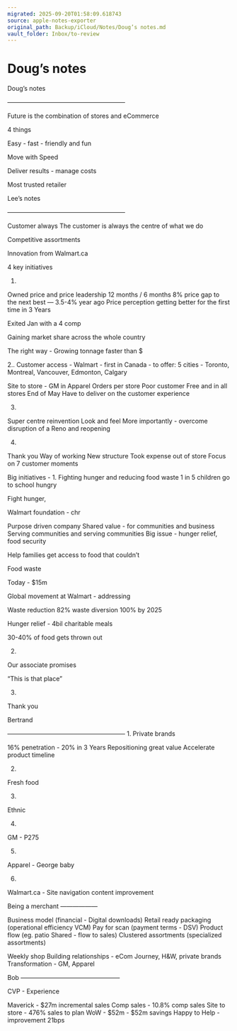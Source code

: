 ```yaml
---
migrated: 2025-09-20T01:58:09.618743
source: apple-notes-exporter
original_path: Backup/iCloud/Notes/Doug’s notes.md
vault_folder: Inbox/to-review
---
```

# Doug’s notes

Doug’s notes 

———————————————————

Future is the combination of stores and eCommerce 

4 things 

Easy - fast - friendly and fun

Move with Speed

Deliver results - manage costs 

Most trusted retailer 

Lee’s notes 

———————————————————

Customer always
The customer is always the centre of what we do

Competitive assortments

Innovation from Walmart.ca

4 key initiatives

1.
Owned price and price leadership
12 months / 6 months
8% price gap to the next best — 3.5-4% year ago 
Price perception getting better for the first time in 3 Years

Exited Jan with a 4 comp 

Gaining market share across the whole country

The right way - Growing tonnage faster than $

2..
Customer access - Walmart - first in Canada - to offer:
5 cities - Toronto, Montreal, Vancouver, Edmonton, Calgary 

Site to store - GM in Apparel
Orders per store 
Poor customer 
Free and in all stores 
End of May 
Have to deliver on the customer experience 

3.
Super centre reinvention 
Look and feel
More importantly - overcome disruption of a Reno and reopening 

4.
Thank you
Way of working
New structure
Took expense out of store
Focus on 7 customer moments

Big initiatives - 
1.
Fighting hunger and reducing food waste
1 in 5 children go to school hungry 

Fight hunger, 

Walmart foundation - chr

Purpose driven company 
Shared value - for communities and business
Serving communities and serving communities 
Big issue - hunger relief, food security

Help families get access to food that couldn’t 

Food waste 

Today - $15m

Global movement at Walmart - addressing 

Waste reduction
82% waste diversion
100% by 2025

Hunger relief - 4bil charitable meals 

30-40% of food gets thrown out 

2.
Our associate promises 

“This is that place”

3.
Thank you

Bertrand 

———————————————————
1.
Private brands 

16% penetration - 20% in 3 Years
Repositioning great value
Accelerate product timeline 

2.
Fresh food

3.
Ethnic

4.
GM - P275 

5.
Apparel - George baby

6.
Walmart.ca - 
Site navigation
content improvement

Being a merchant ——————

Business model (financial - Digital downloads) 
Retail ready packaging (operational efficiency VCM)
Pay for scan (payment terms - DSV)
Product flow (eg. patio Shared - flow to sales)
Clustered assortments (specialized assortments)

Weekly shop
Building relationships - eCom Journey, H&W, private brands 
Transformation - GM, Apparel

Bob
————————————————

CVP - Experience 

Maverick - $27m incremental sales
Comp sales - 10.8% comp sales
Site to store - 476% sales to plan
WoW - $52m - $52m savings 
Happy to Help - improvement 21bps

